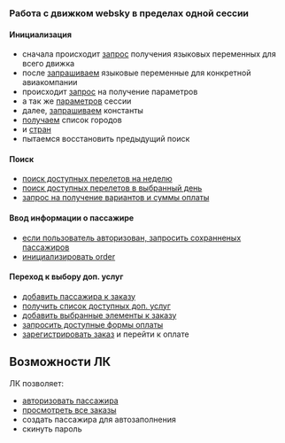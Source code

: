 ### Работа с движком websky в пределах одной сессии


#### Инициализация
- сначала происходит [запрос](https://litvinenkoevgeny.github.io/websky-api/#api-Oxygen-get_aliases) получения языковых переменных для всего движка
- после [запрашиваем](https://litvinenkoevgeny.github.io/websky-api/#api-Oxygen-aliases_declaration) языковые переменные для конкретной авиакомпании
- происходит [запрос](https://litvinenkoevgeny.github.io/websky-api/#api-Oxygen-get_params) на получение параметров
- а так же [параметров](https://litvinenkoevgeny.github.io/websky-api/#api-Oxygen-get_session_params) сессии
- далее, [запрашиваем](https://litvinenkoevgeny.github.io/websky-api/#api-Oxygen-get_application_constants) константы
- [получаем](https://litvinenkoevgeny.github.io/websky-api/#api-Oxygen-get_application_constants) список городов
- и [стран](https://litvinenkoevgeny.github.io/websky-api/#api-Oxygen-countries)
- пытаемся восстановить предыдущий поиск

#### Поиск
- [поиск доступных перелетов на неделю](https://litvinenkoevgeny.github.io/websky-api/#api-Oxygen-PostJsonCartesianSearchPeriod)
- [поиск доступных перелетов в выбранный день](https://litvinenkoevgeny.github.io/websky-api/#api-Oxygen-get_available_segments)
- [запрос на получение вариантов и суммы оплаты](https://litvinenkoevgeny.github.io/websky-api/#api-Oxygen-pricing_variant)

#### Ввод информации о пассажире
- [если пользователь авторизован, запросить сохранненых пассажиров]()
- [инициализировать order](https://litvinenkoevgeny.github.io/websky-api/#api-Order-order_info)

#### Переход к выбору доп. услуг
- [добавить пассажира к заказу](https://litvinenkoevgeny.github.io/websky-api/#api-Order-add_passengers)
- [получить список доступных доп. услуг](https://litvinenkoevgeny.github.io/websky-api/#api-Order-extra_services_new)
- [добавить выбранные элементы к заказу](https://litvinenkoevgeny.github.io/websky-api/#api-Order-modify_service)
- [запросить доступные формы оплаты](https://litvinenkoevgeny.github.io/websky-api/#api-Order-get_saved_passengers)
- [зарегистрировать заказ](https://litvinenkoevgeny.github.io/websky-api/#api-Order-register_order) и перейти к оплате



## Возможности ЛК
ЛК позволяет:
 - [авторизовать пассажира](https://litvinenkoevgeny.github.io/websky-api/#api-Oxygen-get_passenger_info_rules)
 - [просмотреть все заказы](https://litvinenkoevgeny.github.io/websky-api/#api-Private-get_orders)
 - создать пассажира для автозаполнения
 - скинуть пароль



